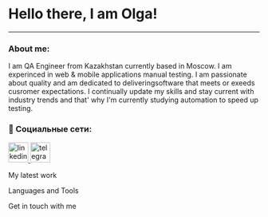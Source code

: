 # Hello there, I am Olga!
---
### About me:
I am QA Engineer from Kazakhstan currently based in Moscow. I am experinced in web & mobile applications manual testing. I am passionate about quality and am dedicated to deliveringsoftware that meets or exeeds cusromer expectations. I continually update my skills and stay current with industry trends and that' why I'm currently studying automation to speed up testing. 

### 🤝 Социальные сети:

  <div id="badges">
    <a href="https://www.linkedin.com/in/olga-yevtyunina-a3a81057/" target="_blank">
      <img src="https://cdn-icons-png.flaticon.com/512/2504/2504799.png" width="40" height="40" alt="linkedin" />
    </a>
    <a href="https://t.me/OlyaYevtyunina" target="_blank">
      <img src="https://cdn-icons-png.flaticon.com/512/2111/2111646.png" width="40" height="40" alt="telegram" />
    </a>
  </div>

My latest work

Languages and Tools

Get in touch with me
